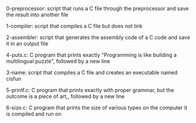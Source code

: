 0-preprocessor: script that runs a C file through the preprocessor and save the result into another file

1-compiler: script that compiles a C file but does not link

2-assembler: script that generates the assembly code of a C code and save it in an output file

4-puts.c: C program that prints exactly "Programming is like building a multilingual puzzle", followed by a new line

3-name: script that compiles a C file and creates an executable named cisfun

5-printf.c: C program that prints exactly with proper grammar, but the outcome is a piece of art,, followed by a new line

6-size.c: C program that prints the size of various types on the computer it is compiled and run on


